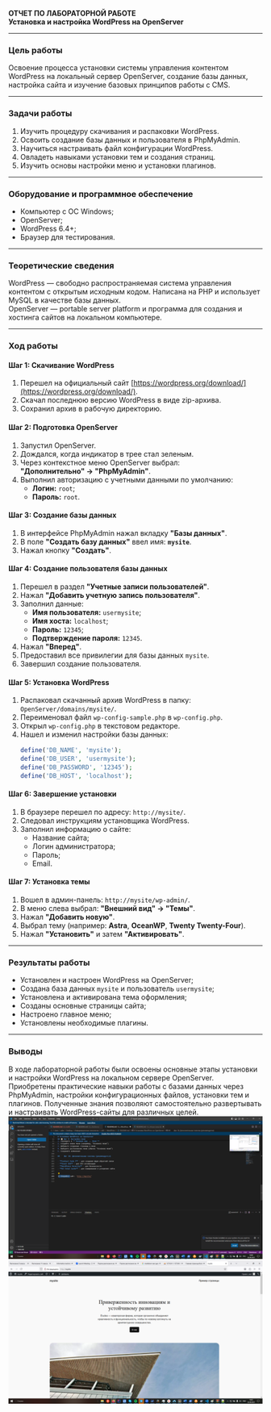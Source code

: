 **ОТЧЕТ ПО ЛАБОРАТОРНОЙ РАБОТЕ**  
**Установка и настройка WordPress на OpenServer**

---

### **Цель работы**  
Освоение процесса установки системы управления контентом WordPress на локальный сервер OpenServer, создание базы данных, настройка сайта и изучение базовых принципов работы с CMS.

---

### **Задачи работы**  
1. Изучить процедуру скачивания и распаковки WordPress.  
2. Освоить создание базы данных и пользователя в PhpMyAdmin.  
3. Научиться настраивать файл конфигурации WordPress.  
4. Овладеть навыками установки тем и создания страниц.  
5. Изучить основы настройки меню и установки плагинов.  

---

### **Оборудование и программное обеспечение**  
- Компьютер с ОС Windows;  
- OpenServer;  
- WordPress 6.4+;  
- Браузер для тестирования.  

---

### **Теоретические сведения**  
WordPress — свободно распространяемая система управления контентом с открытым исходным кодом. Написана на PHP и использует MySQL в качестве базы данных.  
OpenServer — portable server platform и программа для создания и хостинга сайтов на локальном компьютере.  

---

### **Ход работы**  

#### **Шаг 1: Скачивание WordPress**  
1. Перешел на официальный сайт [https://wordpress.org/download/](https://wordpress.org/download/).  
2. Скачал последнюю версию WordPress в виде zip-архива.  
3. Сохранил архив в рабочую директорию.  

#### **Шаг 2: Подготовка OpenServer**  
1. Запустил OpenServer.  
2. Дождался, когда индикатор в трее стал зеленым.  
3. Через контекстное меню OpenServer выбрал:  
   **"Дополнительно" → "PhpMyAdmin"**.  
4. Выполнил авторизацию с учетными данными по умолчанию:  
   - **Логин:** `root`;  
   - **Пароль:** `root`.  

#### **Шаг 3: Создание базы данных**  
1. В интерфейсе PhpMyAdmin нажал вкладку **"Базы данных"**.  
2. В поле **"Создать базу данных"** ввел имя: **`mysite`**.  
3. Нажал кнопку **"Создать"**.  

#### **Шаг 4: Создание пользователя базы данных**  
1. Перешел в раздел **"Учетные записи пользователей"**.  
2. Нажал **"Добавить учетную запись пользователя"**.  
3. Заполнил данные:  
   - **Имя пользователя:** `usermysite`;  
   - **Имя хоста:** `localhost`;  
   - **Пароль:** `12345`;  
   - **Подтверждение пароля:** `12345`.  
4. Нажал **"Вперед"**.  
5. Предоставил все привилегии для базы данных `mysite`.  
6. Завершил создание пользователя.  

#### **Шаг 5: Установка WordPress**  
1. Распаковал скачанный архив WordPress в папку:  
   `OpenServer/domains/mysite/`.  
2. Переименовал файл `wp-config-sample.php` в `wp-config.php`.  
3. Открыл `wp-config.php` в текстовом редакторе.  
4. Нашел и изменил настройки базы данных:  
   ```php
   define('DB_NAME', 'mysite');
   define('DB_USER', 'usermysite');
   define('DB_PASSWORD', '12345');
   define('DB_HOST', 'localhost');
   ```  

#### **Шаг 6: Завершение установки**  
1. В браузере перешел по адресу: `http://mysite/`.  
2. Следовал инструкциям установщика WordPress.  
3. Заполнил информацию о сайте:  
   - Название сайта;  
   - Логин администратора;  
   - Пароль;  
   - Email.  

#### **Шаг 7: Установка темы**  
1. Вошел в админ-панель: `http://mysite/wp-admin/`.  
2. В меню слева выбрал: **"Внешний вид" → "Темы"**.  
3. Нажал **"Добавить новую"**.  
4. Выбрал тему (например: **Astra**, **OceanWP**, **Twenty Twenty-Four**).  
5. Нажал **"Установить"** и затем **"Активировать"**.  
---

### **Результаты работы**  
- Установлен и настроен WordPress на OpenServer;  
- Создана база данных `mysite` и пользователь `usermysite`;  
- Установлена и активирована тема оформления;  
- Созданы основные страницы сайта;  
- Настроено главное меню;  
- Установлены необходимые плагины.  

---

### **Выводы**  
В ходе лабораторной работы были освоены основные этапы установки и настройки WordPress на локальном сервере OpenServer. Приобретены практические навыки работы с базами данных через PhpMyAdmin, настройки конфигурационных файлов, установки тем и плагинов. Полученные знания позволяют самостоятельно развертывать и настраивать WordPress-сайты для различных целей.
![alt text](image.png)
![alt text](Безымянный-1.png)